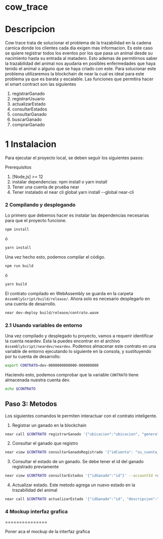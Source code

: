 cow_trace
==================

Descripcion
==================

Cow trace trata de solucionar el problema de la trazabilidad en la cadena carnica donde los clientes cada dia exigen mas informacion. 
Es este caso se quiere registrar todos los eventos por los que pasa un animal desde su nacimiento hasta su entrada al matadero.
Esto ademas de permitirnos saber la trazabilidad del animal nos ayudaria en posibles enfermedades que haya tenido el animal o alguno que se haya 
criado con este.
Para solucionar este problema utilizaremos la blockchain de near la cual es ideal para este problema ya que es barata y escalable.
Las funciones que permitira hacer el smart contract son las siguientes


1. registrarGanado
2. registrarUsuario
3. actualizarEstado
4. consultarEstados
5. consultarGanado
6. buscarGanado
7. comprarGanado


1 Instalacion
===========

Para ejecutar el proyecto local, se deben seguir los siguientes pasos:

Prerequisitos

1. [Node,js] >= 12
2. instalar dependencias: npm install o yarn install
3. Tener una cuenta de prueba near
4. Tener instalado el near cli global
   yarn install --global near-cli


### 2 Compilando y desplegando

Lo primero que debemos hacer es instalar las dependencias necesarias para que el proyecto funcione.

```sh
npm install
```

ó

```sh
yarn install
```

Una vez hecho esto, podemos compilar el código.

```sh
npm run build
```

ó

```sh
yarn build
```

El contrato compilado en WebAssembly se guarda en la carpeta `AssemblyScript/build/release/`. Ahora solo es necesario desplegarlo en una cuenta de desarrollo.

```sh
near dev-deploy build/release/contrato.wasm
```

### 2.1 Usando variables de entorno

Una vez compilado y desplegado tu proyecto, vamos a requerir identificar la cuenta neardev. Esta la puedes encontrar en el archivo `AssemblyScript/neardev/neardev`. Podemos almacenar este contrato en una variable de entorno ejecutando lo siguiente en la consola, y sustituyendo por tu cuenta de desarrollo:

```sh
export CONTRATO=dev-0000000000000-000000000
```

Haciendo esto, podemos comprobar que la variable `CONTRATO` tiene almacenada nuestra cuenta dev.

```sh
echo $CONTRATO
```


Paso 3: Metodos
---------------

Los siguientes comandos le permiten interactuar con el contrato inteligente.

1. Registrar un ganado en la blockchain

```sh
near call $CONTRATO registrarGanado '{"ubicacion":"ubicacion", "genero":"genero", "raza":"raza","tamano":"tamano", "precio":"1"}' --accountId <su cuenta test>
```

2. Consultar el ganado que registro

```sh
near view $CONTRATO consultarGanadoRegistrado '{"idCuenta": "su_cuenta_test"}' --accountId <su cuenta test>
```

3. Consultar el estado de un ganado. 
   Se debe tener el id del ganado registrado previamente

```sh
near view $CONTRATO consultarEstados '{"idGanado":"id"}' --accountId <su cuenta test>
```

4. Actualizar estado.
   Este metodo agrega un nuevo estado en la trazabilidad del animal
   
```sh
near call $CONTRATO actualizarEstado '{"idGanado":"id", "descripcion":"descripcion", "responsable":"responsable","ubicacion":"ubicacion"}' --accountId <su cuenta test>
```


### 4 Mockup interfaz grafica
===============

Poner aca el mockup de la interfaz grafica
